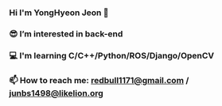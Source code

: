 ### Hi I'm YongHyeon Jeon 👋
### 😎 I’m interested in back-end
### 💻 I'm learning C/C++/Python/ROS/Django/OpenCV
### 📫 How to reach me: redbull1171@gmail.com / junbs1498@likelion.org
<!--
**Raccooon98/Raccooon98** is a ✨ _special_ ✨ repository because its `README.md` (this file) appears on your GitHub profile.

Here are some ideas to get you started:

- currently working on ...
- 🌱 I’m currently learning ...
- 👯 I’m looking to collaborate on ...
- 🤔 I’m looking for help with ...
- 💬 Ask me about ...
- 📫 How to reach me: ...
- 😄 Pronouns: ...
- ⚡ Fun fact: ...
-->
